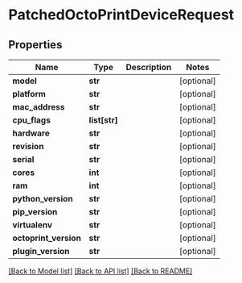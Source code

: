 # PatchedOctoPrintDeviceRequest

## Properties
Name | Type | Description | Notes
------------ | ------------- | ------------- | -------------
**model** | **str** |  | [optional] 
**platform** | **str** |  | [optional] 
**mac_address** | **str** |  | [optional] 
**cpu_flags** | **list[str]** |  | [optional] 
**hardware** | **str** |  | [optional] 
**revision** | **str** |  | [optional] 
**serial** | **str** |  | [optional] 
**cores** | **int** |  | [optional] 
**ram** | **int** |  | [optional] 
**python_version** | **str** |  | [optional] 
**pip_version** | **str** |  | [optional] 
**virtualenv** | **str** |  | [optional] 
**octoprint_version** | **str** |  | [optional] 
**plugin_version** | **str** |  | [optional] 

[[Back to Model list]](../README.md#documentation-for-models) [[Back to API list]](../README.md#documentation-for-api-endpoints) [[Back to README]](../README.md)


